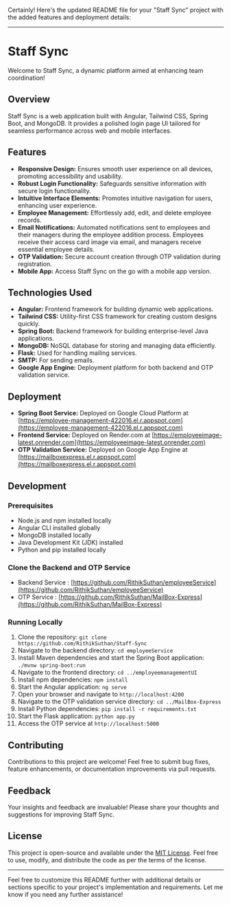 Certainly! Here's the updated README file for your "Staff Sync" project with the added features and deployment details:

---

# Staff Sync

Welcome to Staff Sync, a dynamic platform aimed at enhancing team coordination!

## Overview

Staff Sync is a web application built with Angular, Tailwind CSS, Spring Boot, and MongoDB. It provides a polished login page UI tailored for seamless performance across web and mobile interfaces.

## Features

- **Responsive Design:** Ensures smooth user experience on all devices, promoting accessibility and usability.
- **Robust Login Functionality:** Safeguards sensitive information with secure login functionality.
- **Intuitive Interface Elements:** Promotes intuitive navigation for users, enhancing user experience.
- **Employee Management:** Effortlessly add, edit, and delete employee records.
- **Email Notifications:** Automated notifications sent to employees and their managers during the employee addition process. Employees receive their access card image via email, and managers receive essential employee details.
- **OTP Validation:** Secure account creation through OTP validation during registration.
- **Mobile App:** Access Staff Sync on the go with a mobile app version.

## Technologies Used

- **Angular:** Frontend framework for building dynamic web applications.
- **Tailwind CSS:** Utility-first CSS framework for creating custom designs quickly.
- **Spring Boot:** Backend framework for building enterprise-level Java applications.
- **MongoDB:** NoSQL database for storing and managing data efficiently.
- **Flask:** Used for handling mailing services.
- **SMTP:** For sending emails.
- **Google App Engine:** Deployment platform for both backend and OTP validation service.

## Deployment

- **Spring Boot Service:** Deployed on Google Cloud Platform at [https://employee-management-422016.el.r.appspot.com](https://employee-management-422016.el.r.appspot.com)
- **Frontend Service:** Deployed on Render.com at [https://employeeimage-latest.onrender.com](https://employeeimage-latest.onrender.com)
- **OTP Validation Service:** Deployed on Google App Engine at [https://mailboxexpress.el.r.appspot.com](https://mailboxexpress.el.r.appspot.com)

## Development

### Prerequisites

- Node.js and npm installed locally
- Angular CLI installed globally
- MongoDB installed locally
- Java Development Kit (JDK) installed
- Python and pip installed locally

### Clone the Backend and OTP Service
- Backend Service : [https://github.com/RithikSuthan/employeeService](https://github.com/RithikSuthan/employeeService)
- OTP Service : [https://github.com/RithikSuthan/MailBox-Express](https://github.com/RithikSuthan/MailBox-Express)

### Running Locally

1. Clone the repository: `git clone https://github.com/RithikSuthan/Staff-Sync`
2. Navigate to the backend directory: `cd employeeService`
3. Install Maven dependencies and start the Spring Boot application: `./mvnw spring-boot:run`
4. Navigate to the frontend directory: `cd ../employeemanagementUI`
5. Install npm dependencies: `npm install`
6. Start the Angular application: `ng serve`
7. Open your browser and navigate to `http://localhost:4200`
8. Navigate to the OTP validation service directory: `cd ../MailBox-Express`
9. Install Python dependencies: `pip install -r requirements.txt`
10. Start the Flask application: `python app.py`
11. Access the OTP service at `http://localhost:5000`

## Contributing

Contributions to this project are welcome! Feel free to submit bug fixes, feature enhancements, or documentation improvements via pull requests.

## Feedback

Your insights and feedback are invaluable! Please share your thoughts and suggestions for improving Staff Sync.

## License

This project is open-source and available under the [MIT License](LICENSE). Feel free to use, modify, and distribute the code as per the terms of the license.

---

Feel free to customize this README further with additional details or sections specific to your project's implementation and requirements. Let me know if you need any further assistance!
